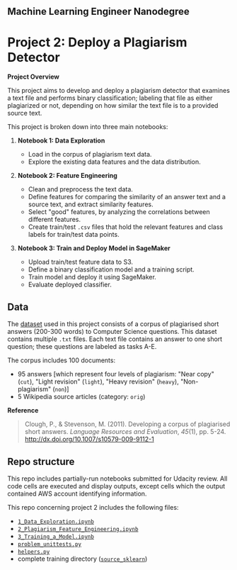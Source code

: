 ## Machine Learning Engineer Nanodegree

# Project 2: Deploy a Plagiarism Detector

**Project Overview**

This project aims to develop and deploy a plagiarism detector that examines a text file and performs binary classification; labeling that file as either plagiarized or not, depending on how similar the text file is to a provided source text.

This project is broken down into three main notebooks:

1. **Notebook 1: Data Exploration**
   
    * Load in the corpus of plagiarism text data.
    * Explore the existing data features and the data distribution.


2. **Notebook 2: Feature Engineering**
   
    * Clean and preprocess the text data.
    * Define features for comparing the similarity of an answer text and a source text, and extract similarity features.
    * Select "good" features, by analyzing the correlations between different features.
    * Create train/test `.csv` files that hold the relevant features and class labels for train/test data points.


3. **Notebook 3: Train and Deploy Model in SageMaker**
    * Upload train/test feature data to S3.
    * Define a binary classification model and a training script.
    * Train model and deploy it using SageMaker.
    * Evaluate deployed classifier.

## Data

The [dataset](https://ir.shef.ac.uk/cloughie/resources/plagiarism_corpus.html) used in this project consists of a corpus of plagiarised short answers (200-300 words) to Computer Science questions. This dataset contains multiple `.txt` files. Each text file contains an answer to one short question; these questions are labeled as tasks A-E.

The corpus includes 100 documents:
* 95 answers [which represent four levels of plagiarism: "Near copy" (`cut`), "Light revision" (`light`), "Heavy revision" (`heavy`), "Non-plagiarism" (`non`)]
* 5 Wikipedia source articles (category: `orig`)

**Reference**
>Clough, P., & Stevenson, M. (2011). Developing a corpus of plagiarised short answers. *Language Resources and Evaluation*, *45*(1), pp. 5-24. http://dx.doi.org/10.1007/s10579-009-9112-1

## Repo structure
This repo includes partially-run notebooks submitted for Udacity review. All code cells are executed and display outputs, except cells which the output contained AWS account identifying information.

This repo concerning project 2 includes the following files:

* [`1_Data_Exploration.ipynb`](1_Data_Exploration.ipynb)
* [`2_Plagiarism_Feature_Engineering.ipynb`](2_Plagiarism_Feature_Engineering.ipynb)
* [`3_Training_a_Model.ipynb`](3_Training_a_Model.ipynb)
* [`problem_unittests.py`](problem_unittests.py)
* [`helpers.py`](helpers.py)
* complete training directory ([`source_sklearn`](./source_sklearn/train.py))